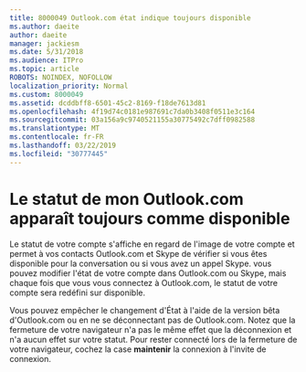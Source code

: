 ```yaml
---
title: 8000049 Outlook.com état indique toujours disponible
ms.author: daeite
author: daeite
manager: jackiesm
ms.date: 5/31/2018
ms.audience: ITPro
ms.topic: article
ROBOTS: NOINDEX, NOFOLLOW
localization_priority: Normal
ms.custom: 8000049
ms.assetid: dcddbff8-6501-45c2-8169-f18de7613d81
ms.openlocfilehash: 4f19d74c0181e987691c7da0b3408f0511e3c164
ms.sourcegitcommit: 03a156a9c9740521155a30775492c7dff0982588
ms.translationtype: MT
ms.contentlocale: fr-FR
ms.lasthandoff: 03/22/2019
ms.locfileid: "30777445"
---
```

# <a name="my-outlookcom-status-always-shows-as-available"></a>Le statut de mon Outlook.com apparaît toujours comme disponible

Le statut de votre compte s'affiche en regard de l'image de votre compte et permet à vos contacts Outlook.com et Skype de vérifier si vous êtes disponible pour la conversation ou si vous avez un appel Skype. vous pouvez modifier l'état de votre compte dans Outlook.com ou Skype, mais chaque fois que vous vous connectez à Outlook.com, le statut de votre compte sera redéfini sur disponible.
  
Vous pouvez empêcher le changement d'État à l'aide de la version bêta d'Outlook.com ou en ne se déconnectant pas de Outlook.com. Notez que la fermeture de votre navigateur n'a pas le même effet que la déconnexion et n'a aucun effet sur votre statut. Pour rester connecté lors de la fermeture de votre navigateur, cochez la case **maintenir** la connexion à l'invite de connexion. 
  

